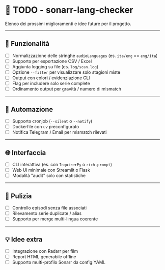 # 📝 TODO - sonarr-lang-checker

Elenco dei prossimi miglioramenti e idee future per il progetto.

---

## 🔧 Funzionalità

- [ ] Normalizzazione delle stringhe `audioLanguages` (es. `ita/eng` == `eng/ita`)
- [ ] Supporto per esportazione CSV / Excel
- [ ] Aggiunta logging su file (es. `log/scan.log`)
- [ ] Opzione `--filter` per visualizzare solo stagioni miste
- [ ] Output con colori / evidenziazione CLI
- [ ] Flag per includere solo serie complete
- [ ] Ordinamento output per gravità / numero di mismatch

---

## 🤖 Automazione

- [ ] Supporto cronjob (`--silent` o `--notify`)
- [ ] Dockerfile con `uv` preconfigurato
- [ ] Notifica Telegram / Email per mismatch rilevati

---

## 🌐 Interfaccia

- [ ] CLI interattiva (es. con `InquirerPy` o `rich.prompt`)
- [ ] Web UI minimale con Streamlit o Flask
- [ ] Modalità "audit" solo con statistiche

---

## 🧹 Pulizia

- [ ] Controllo episodi senza file associati
- [ ] Rilevamento serie duplicate / alias
- [ ] Supporto per merge multi-lingua coerente

---

## 💡 Idee extra

- [ ] Integrazione con Radarr per film
- [ ] Report HTML generabile offline
- [ ] Supporto multi-profilo Sonarr da config YAML
